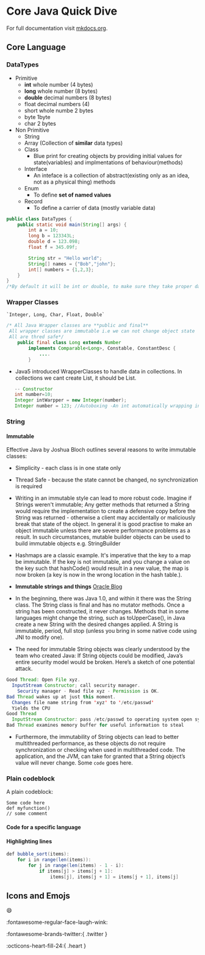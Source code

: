 # Core Java Quick Dive

For full documentation visit [mkdocs.org](https://www.mkdocs.org).

## Core Language


### DataTypes
- Primitive
    - **int** whole number (4 bytes)
    - **long** whole number (8 bytes)
    - **double** decimal numbers (8 bytes)
    - float decimal numbers (4)
    - short whole numbe 2 bytes
    - byte 1byte
    - char 2 bytes
- Non Primitive 
    - String
    - Array (Collection of **similar** data types)
    - Class 
        - Blue print for creating objects by providing initial values for state(variables) and implmentations of behaviour(methods)
    - Interface
        - An inteface is a collection of abstract(existing only as an idea, not as a physical thing) methods
    - Enum
        - To define **set of named values**
    - Record
        - To define a carrier of data (mostly variable data) 

``` java title="DataTypes.java" linenums="1" hl_lines="3-10"
public class DataTypes {
    public static void main(String[] args) {
        int a = 10;
        long b = 123343L;
        double d = 123.098;
        float f = 345.09f;

        String str = "Hello world";
        String[] names = {"Bob","john"};
        int[] numbers = {1,2,3};
    }
}
/*By default it will be int or double, to make sure they take proper data types we mention L and f */
```

### Wrapper Classes
    `Integer, Long, Char, Float, Double`

```java
/* All Java Wrapper classes are **public and final**
 All wrapper classes are immutable i.e we can not change object state
 All are thred safe*/
    public final class Long extends Number
        implements Comparable<Long>, Constable, ConstantDesc {
            ....
        }
```
- Java5 introduced WrapperClasses to handle data in collections. In collections we cant create List<int>, it should be List<Integer>.

```java
   -- Constructor
   int number=10;
   Integer intWarpper = new Integer(number);
   Integer number = 123; //Autoboxing -An int automatically wrapping into Integer object
```
### String
#### Immutable
   

Effective Java by Joshua Bloch outlines several reasons to write immutable classes:

- Simplicity - each class is in one state only
- Thread Safe - because the state cannot be changed, no synchronization is required
- Writing in an immutable style can lead to more robust code. Imagine if Strings weren't immutable; Any getter methods that returned a String would require the implementation to create a defensive copy before the String was returned - otherwise a client may accidentally or maliciously break that state of the object.
In general it is good practise to make an object immutable unless there are severe performance problems as a result. In such circumstances, mutable builder objects can be used to build immutable objects e.g. StringBuilder
- Hashmaps are a classic example. It's imperative that the key to a map be immutable. If the key is not immutable, and you change a value on the key such that hashCode() would result in a new value, the map is now broken (a key is now in the wrong location in the hash table.).
- **Immutable strings and things** [Oracle Blog](https://blogs.oracle.com/javamagazine/post/java-immutable-objects-strings-date-time-records)
- In the beginning, there was Java 1.0, and within it there was the String class. The String class is final and has no mutator methods. Once a string has been constructed, it never changes. Methods that in some languages might change the string, such as toUpperCase(), in Java create a new String with the desired changes applied. A String is immutable, period, full stop (unless you bring in some native code using JNI to modify one).

- The need for immutable String objects was clearly understood by the team who created Java: If String objects could be modified, Java’s entire security model would be broken. Here’s a sketch of one potential attack.
``` java
Good Thread: Open File xyz.
  InputStream Constructor; call security manager.
    Security manager - Read file xyz - Permission is OK.
Bad Thread wakes up at just this moment.
  Changes file name string from 'xyz' to '/etc/passwd'
  Yields the CPU
Good Thread
  InputStream Constructor: pass /etc/passwd to operating system open syscall
Bad Thread examines memory buffer for useful information to steal
```
- Furthermore, the immutability of String objects can lead to better multithreaded performance, as these objects do not require synchronization or checking when used in multithreaded code. The application, and the JVM, can take for granted that a String object’s value will never change.
Some `code` goes here.

### Plain codeblock

A plain codeblock:

```
Some code here
def myfunction()
// some comment
```

#### Code for a specific language


#### Highlighting lines

``` java title="bubble_sort.py" linenums="1" hl_lines="2 3"
def bubble_sort(items):
    for i in range(len(items)):
        for j in range(len(items) - 1 - i):
            if items[j] > items[j + 1]:
                items[j], items[j + 1] = items[j + 1], items[j]
```

## Icons and Emojs

:smile: 

:fontawesome-regular-face-laugh-wink:

:fontawesome-brands-twitter:{ .twitter }

:octicons-heart-fill-24:{ .heart }